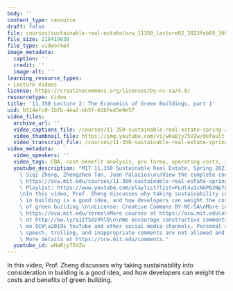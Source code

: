 ```yaml
---
body: ''
content_type: resource
draft: false
file: courses/sustainable-real-estate/ocw_11350_lecture02_2023feb09_360p_16_9.mp4
file_size: 218419838
file_type: video/mp4
image_metadata:
  caption: ''
  credit: ''
  image-alt: ''
learning_resource_types:
- Lecture Videos
license: https://creativecommons.org/licenses/by-nc-sa/4.0/
resourcetype: Video
title: '11.350 Lecture 2: The Economics of Green Buildings, part 1'
uid: b514efc0-1b7b-4ea2-bb5f-61bfe45e9e57
video_files:
  archive_url: ''
  video_captions_file: /courses/11-350-sustainable-real-estate-spring-2023/1oALK4LS9JnASsByYCPK2yRSrWw465BSI_transcript.webvtt
  video_thumbnail_file: https://img.youtube.com/vi/wHaBjy75VZw/default.jpg
  video_transcript_file: /courses/11-350-sustainable-real-estate-spring-2023/1oALK4LS9JnASsByYCPK2yRSrWw465BSI_transcript.pdf
video_metadata:
  video_speakers: ''
  video_tags: CBA, cost-benefit analysis, pro forma, operating costs, rental premiums
  youtube_description: "MIT 11.350 Sustainable Real Estate, Spring 2023\nInstructor:\
    \ Siqi Zheng, Zhengzhen Tan, Juan Palacios\n\nView the complete course (or resource):\
    \ https://ocw.mit.edu/courses/11-350-sustainable-real-estate-spring-2023/\nYouTube\
    \ Playlist: https://www.youtube.com/playlist?list=PLUl4u3cNGP63Np7g0Xtk939LL9OwJ-OuW\n\
    \nIn this video, Prof. Zheng discusses why taking sustainability into consideration\
    \ in building is a good idea, and how developers can weight the costs and benefits\
    \ of green building.\n\nLicense: Creative Commons BY-NC-SA\nMore information at\
    \ https://ocw.mit.edu/terms\nMore courses at https://ocw.mit.edu\nSupport OCW\
    \ at http://ow.ly/a1If50zVRlQ\n\nWe encourage constructive comments and discussion\
    \ on OCW\u2019s YouTube and other social media channels. Personal attacks, hate\
    \ speech, trolling, and inappropriate comments are not allowed and may be removed.\
    \ More details at https://ocw.mit.edu/comments."
  youtube_id: wHaBjy75VZw
---
```

In this video, Prof. Zheng discusses why taking sustainability into consideration in building is a good idea, and how developers can weight the costs and benefits of green building.